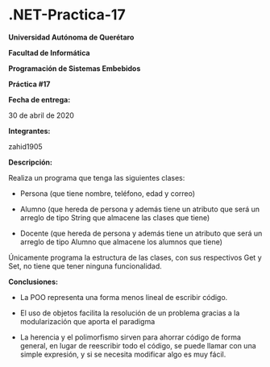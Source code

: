 # .NET-Practica-17

**Universidad Autónoma de Querétaro**

**Facultad de Informática**

**Programación de Sistemas Embebidos**

**Práctica #17**

**Fecha de entrega:**

30 de abril de 2020

**Integrantes:**

zahid1905

**Descripción:**

Realiza un programa que tenga las siguientes clases:

- Persona (que tiene nombre, teléfono, edad y correo)

- Alumno (que hereda de persona y además tiene un atributo que será un arreglo de tipo String que almacene las clases que tiene)

- Docente (que hereda de persona y además tiene un atributo que será un arreglo de tipo Alumno que almacene los alumnos que tiene)

Únicamente programa la estructura de las clases, con sus respectivos Get y Set, no tiene que tener ninguna funcionalidad.

**Conclusiones:**

- La POO representa una forma menos lineal de escribir código.

- El uso de objetos facilita la resolución de un problema gracias a la modularización que aporta el paradigma

- La herencia y el polimorfismo sirven para ahorrar código de forma general, en lugar de reescribir todo el código, se puede llamar con una simple expresión, y si se necesita modificar algo es muy fácil.
